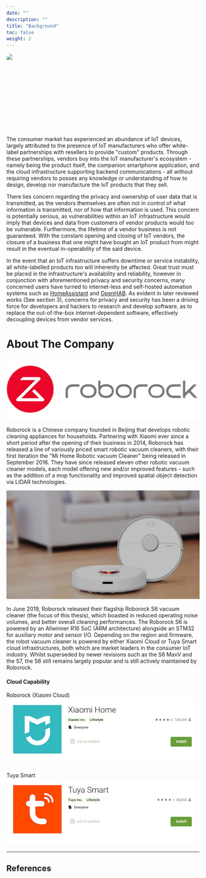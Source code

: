 ```yaml
---
date: ""
description: ""
title: "Background"
toc: false
weight: 2
---
```


<!-- ## Widespread availability of IoT brands -->

<div class="marquee-parent"><img src="/uploads/20211115-lightbulbs-marquee.png" class="marquee-child" ></div>


The consumer market has experienced an abundance of IoT devices, largely attributed to the presence of IoT manufacturers who offer white-label partnerships with resellers to provide "custom" products. Through these partnerships, vendors buy into the IoT manufacturer's ecosystem - namely being the product itself, the companion smartphone application, and the cloud infrastructure supporting backend communications - all without requiring vendors to posses any knowledge or understanding of how to design, develop nor manufacture the IoT products that they sell.

There lies concern regarding the privacy and ownership of user data that is transmitted, as the vendors themselves are often not in control of what information is transmitted, nor of how that information is used. This concern is potentially serious, as vulnerabilities within an IoT infrastructure would imply that devices and data from customers of vendor products would too be vulnerable. Furthermore, the lifetime of a vendor business is not guaranteed. With the constant opening and closing of IoT vendors, the closure of a business that one might have bought an IoT product from might result in the eventual in-operability of the said device.

In the event that an IoT infrastructure suffers downtime or service instability, all white-labelled products too will inherently be affected. Great trust must be placed in the infrastructure's availability and reliability, however in conjunction with aforementioned privacy and security concerns, many concerned users have turned to internet-less and self-hosted automation systems such as [HomeAssistant](https://www.home-assistant.io/) and [OpenHAB](https://www.openhab.org/). As evident in later reviewed works (See section 3), concerns for privacy and security has been a driving force for developers and hackers to research and develop software, as to replace the out-of-the-box internet-dependent software, effectively decoupling devices from vendor services.

# About The Company

<img src="/uploads/20211003-60410b5d26ef2b00045692ec.png" class="plain small" />

Roborock is a Chinese company founded in Beijing that develops robotic cleaning appliances for households. Partnering with Xiaomi ever since a short period after the opening of their business in 2014, Roborock has released a line of variously priced smart robotic vacuum cleaners, with their first iteration the "Mi Home Robotic vacuum Cleaner" being released in September 2016. They have since released eleven other robotic vacuum cleaner models, each model offering new and/or improved features - such as the addition of a mop functionality and improved spatial object detection via LIDAR technologies.


![](/uploads/20211103-s6-pure-banner.webp)

In June 2019, Roborock released their flagship Roborock S6 vacuum cleaner (the focus of this thesis), which boasted in reduced operating noise volumes, and better overall cleaning performances. The Roborock S6 is powered by an Allwinner R16 SoC (ARM architecture) alongside an STM32 for auxiliary motor and sensor I/O. Depending on the region and firmware, the robot vacuum cleaner is powered by either Xiaomi Cloud or Tuya Smart cloud infrastructures, both which are market leaders in the consumer IoT industry. Whilst superseded by newer revisions such as the S6 MaxV and the S7, the S6 still remains largely popular and is still actively maintained by Roborock.

#### Cloud Capability

<label>Roborock (Xiaomi Cloud)</label>
![](/uploads/20211103%20-%20Snipaste_2021-11-03_21-47-05.jpg)

<label>Tuya Smart</label>
![](/uploads/20211103%20-%20Snipaste_2021-11-03_21-48-02.jpg)

---

<style>
.marquee-parent {
  position: relative;
  width: 100vw;
  max-width: 100%;
  height: 200px;
  overflow-x: hidden;
  border-radius: 10px;
}

.marquee-child {
  position: absolute;
  white-space: nowrap;
  will-change: transform;
  max-width: unset !important;
  max-height: 100% !important;
  animation: marquee 360s linear infinite;
}

.marquee-child:hover {
  animation-play-state: paused;
}

@keyframes marquee {
  from { transform: translateX(0); }
  to { transform: translateX(-87.5%); }
}

</style>


## References

